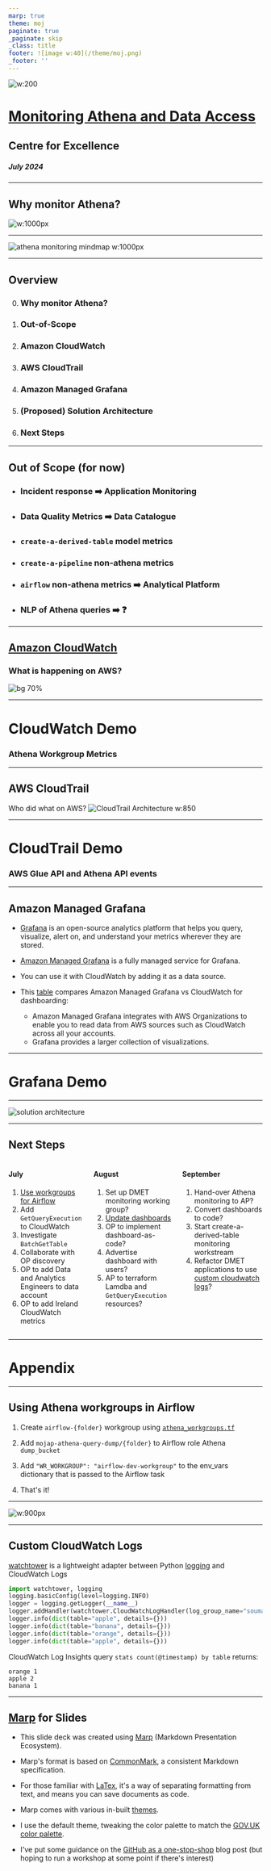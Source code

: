 ```yaml
---
marp: true
theme: moj
paginate: true
_paginate: skip
_class: title
footer: ![image w:40](/theme/moj.png)
_footer: ''
---
```


![w:200](/theme/moj.png)

# [Monitoring Athena and Data Access](https://github.com/moj-analytical-services/dmet-cfe/tree/main/investigations/athena_monitoring)

## Centre for Excellence

##### July 2024 

---
<!-- _class: centerTextAlign -->

## Why monitor Athena?

![w:1000px](./images/athena_costs.png)

---
<!-- _class: centerTextAlign -->

![athena monitoring mindmap w:1000px](./images/athena_monitoring_mindmap.excalidraw.png)

---

## Overview

0. ### Why monitor Athena?
2. ### Out-of-Scope
3. ### Amazon CloudWatch
4. ### AWS CloudTrail
5. ### Amazon Managed Grafana
6. ### (Proposed) Solution Architecture
7. ### Next Steps

---

## Out of Scope (for now)

- ### Incident response :arrow_right: Application Monitoring

- ### Data Quality Metrics :arrow_right: Data Catalogue 

- ### `create-a-derived-table` model metrics

- ### `create-a-pipeline` non-athena metrics

- ### `airflow` non-athena metrics :arrow_right: Analytical Platform

- ### NLP of Athena queries :arrow_right: :question:

---

<style scoped>
section {
  justify-content: flex-end;
}
</style>

## [Amazon CloudWatch](https://docs.aws.amazon.com/AmazonCloudWatch/latest/monitoring/cloudwatch_architecture.html)

### What is happening on AWS?

![bg 70%](https://docs.aws.amazon.com/images/AmazonCloudWatch/latest/monitoring/images/CW-Overview.png)

---
<!-- _class: title -->

# CloudWatch Demo

### Athena Workgroup Metrics

---
## AWS CloudTrail

Who did what on AWS? ![CloudTrail Architecture w:850](https://miro.medium.com/v2/format:webp/1*ejnlSrZ4eT1_BZPzT0WycA.png)

---
<!-- _class: title -->

# CloudTrail Demo

### AWS Glue API and Athena API events

---

## Amazon Managed Grafana

- [Grafana](https://grafana.com/) is an open-source analytics platform that helps you query, visualize, alert on, and understand your metrics wherever they are stored.
- [Amazon Managed Grafana](https://aws.amazon.com/grafana/) is a fully managed service for Grafana.
- You can use it with CloudWatch by adding it as a data source.

- This [table](https://docs.aws.amazon.com/prescriptive-guidance/latest/implementing-logging-monitoring-cloudwatch/amg-dashboarding-visualization.html) compares Amazon Managed Grafana vs CloudWatch for dashboarding: 
  - Amazon Managed Grafana integrates with AWS Organizations to enable you to read data from AWS sources such as CloudWatch across all your accounts.
  - Grafana provides a larger collection of visualizations.

---
<!-- _class: title -->

# Grafana Demo

---

![solution architecture](./images/athena_monitoring_solution_architecture.excalidraw.png)

---
<!-- _class: columns -->

## Next Steps

<div class="columns">

<div>

#### July

1. [Use workgroups for Airflow](#14)
1. Add `GetQueryExecution` to CloudWatch
1. Investigate `BatchGetTable`
1. Collaborate with OP discovery
1. OP to add Data and Analytics Engineers to data account
1. OP to add Ireland CloudWatch metrics

</div>

<div>

#### August

1. Set up DMET monitoring working group?
1. [Update dashboards](#15)
1. OP to implement dashboard-as-code?
1. Advertise dashboard with users?
1. AP to terraform Lamdba and `GetQueryExecution` resources?

</div>

<div>

#### September

1. Hand-over Athena monitoring to AP?
1. Convert dashboards to code?
1. Start create-a-derived-table monitoring workstream
1. Refactor DMET applications to use [custom cloudwatch logs](#16)?

</div>

</div>

---
<!-- _class: title -->

# Appendix

---
## Using Athena workgroups in Airflow 

1. Create `airflow-{folder}` workgroup using [`athena_workgroups.tf`](https://github.com/ministryofjustice/analytical-platform/blob/main/terraform/aws/analytical-platform-data-production/athena/athena-workgroups.tf)

2. Add `mojap-athena-query-dump/{folder}` to Airflow role Athena `dump_bucket`

3. Add `"WR_WORKGROUP": "airflow-dev-workgroup"` to the env_vars dictionary that is passed to the Airflow task

4. That's it!

---
<!-- _class: centerTextAlign -->

![w:900px](./images/workgroup_monitoring.excalidraw.png)

---
## Custom CloudWatch Logs

[watchtower](https://github.com/kislyuk/watchtower)  is a lightweight adapter between Python [logging](https://docs.python.org/3/library/logging.html) and CloudWatch Logs

```python
import watchtower, logging
logging.basicConfig(level=logging.INFO)
logger = logging.getLogger(__name__)
logger.addHandler(watchtower.CloudWatchLogHandler(log_group_name="soumaya_test"))
logger.info(dict(table="apple", details={}))
logger.info(dict(table="banana", details={}))
logger.info(dict(table="orange", details={}))
logger.info(dict(table="apple", details={}))
```

CloudWatch Log Insights query `stats count(@timestamp) by table` returns:
```
orange 1
apple 2
banana 1
```

---
## [Marp](https://marp.app/) for Slides

- This slide deck was created using [Marp](https://marp.app/) (Markdown Presentation Ecosystem).
- Marp's format is based on [CommonMark](https://commonmark.org/), a consistent Markdown specification.
- For those familiar with [LaTex](https://www.latex-project.org/), it's a way of separating formatting from text, and means you can save documents as code.
- Marp comes with various in-built [themes](https://github.com/marp-team/marp-core/blob/main/themes/README.md).

- I use the default theme, tweaking the color palette to match the [GOV.UK color palette](https://design-system.service.gov.uk/styles/colour/).
- I've put some guidance on the [GitHub as a one-stop-shop](https://ministryofjustice.github.io/data-and-analytics-engineering/blog/posts/github-as-a-one-stop-shop/#slides) blog post (but hoping to run a workshop at some point if there's interest)
